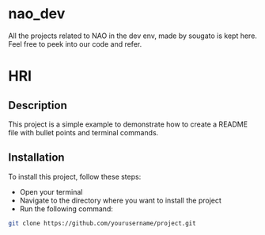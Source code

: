 # nao_dev

All the projects related to NAO in the dev env, made by sougato is kept here. Feel free to peek into our code and refer. 

# HRI 

## Description
This project is a simple example to demonstrate how to create a README file with bullet points and terminal commands.

## Installation
To install this project, follow these steps:
- Open your terminal
- Navigate to the directory where you want to install the project
- Run the following command:
```sh
git clone https://github.com/yourusername/project.git